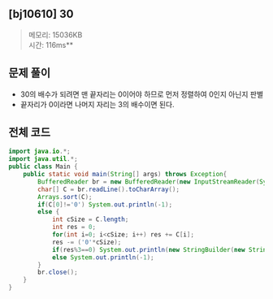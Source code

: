 ## [bj10610] 30

> 메모리: 15036KB<br>
> 시간: 116ms\*\*

## 문제 풀이

- 30의 배수가 되려면 맨 끝자리는 0이어야 하므로 먼저 정렬하여 0인지 아닌지 판별
- 끝자리가 0이라면 나머지 자리는 3의 배수이면 된다.

## 전체 코드

```java
import java.io.*;
import java.util.*;
public class Main {
    public static void main(String[] args) throws Exception{
        BufferedReader br = new BufferedReader(new InputStreamReader(System.in));
        char[] C = br.readLine().toCharArray();
        Arrays.sort(C);
        if(C[0]!='0') System.out.println(-1);
        else {
            int cSize = C.length;
            int res = 0;
            for(int i=0; i<cSize; i++) res += C[i];
            res -= ('0'*cSize);
            if(res%3==0) System.out.println(new StringBuilder(new String(C)).reverse());
            else System.out.println(-1);
        }
        br.close();
    }
}
```
